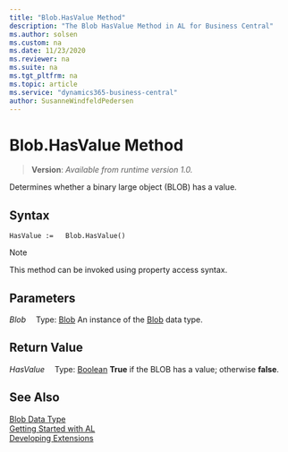```yaml
---
title: "Blob.HasValue Method"
description: "The Blob HasValue Method in AL for Business Central"
ms.author: solsen
ms.custom: na
ms.date: 11/23/2020
ms.reviewer: na
ms.suite: na
ms.tgt_pltfrm: na
ms.topic: article
ms.service: "dynamics365-business-central"
author: SusanneWindfeldPedersen
---
```

[//]: # (START>DO_NOT_EDIT)
[//]: # (IMPORTANT:Do not edit any of the content between here and the END>DO_NOT_EDIT.)
[//]: # (Any modifications should be made in the .xml files in the ModernDev repo.)
# Blob.HasValue Method
> **Version**: _Available from runtime version 1.0._

Determines whether a binary large object (BLOB) has a value.


## Syntax
```
HasValue :=   Blob.HasValue()
```
> [!NOTE]
> This method can be invoked using property access syntax.

## Parameters
*Blob*
&emsp;Type: [Blob](blob-data-type.md)
An instance of the [Blob](blob-data-type.md) data type.

## Return Value
*HasValue*
&emsp;Type: [Boolean](../boolean/boolean-data-type.md)
**True** if the BLOB has a value; otherwise **false**.


[//]: # (IMPORTANT: END>DO_NOT_EDIT)
## See Also
[Blob Data Type](blob-data-type.md)  
[Getting Started with AL](../../devenv-get-started.md)  
[Developing Extensions](../../devenv-dev-overview.md)